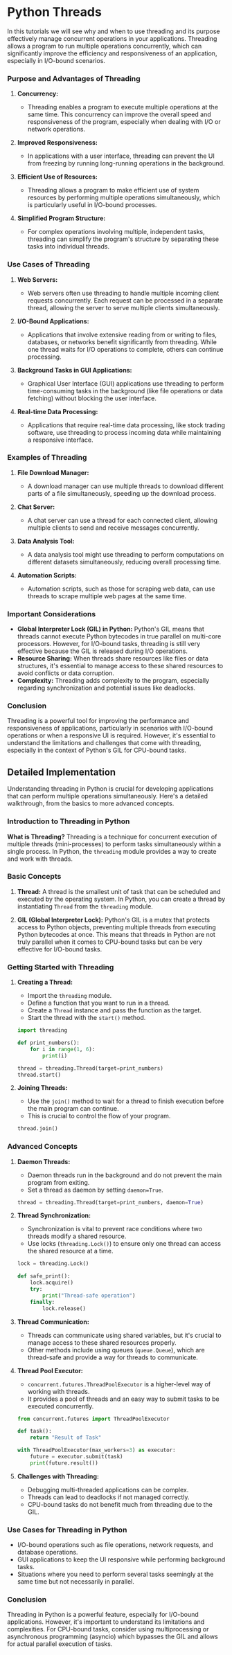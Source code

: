 # Python Threads

In this tutorials we will see why and when to use threading and its purpose effectively manage concurrent operations in your applications. 
Threading allows a program to run multiple operations concurrently, which can significantly improve the efficiency and responsiveness of an application, especially in I/O-bound scenarios.

### Purpose and Advantages of Threading

1. **Concurrency:**
   - Threading enables a program to execute multiple operations at the same time. This concurrency can improve the overall speed and responsiveness of the program, especially when dealing with I/O or network operations.

2. **Improved Responsiveness:**
   - In applications with a user interface, threading can prevent the UI from freezing by running long-running operations in the background.

3. **Efficient Use of Resources:**
   - Threading allows a program to make efficient use of system resources by performing multiple operations simultaneously, which is particularly useful in I/O-bound processes.

4. **Simplified Program Structure:**
   - For complex operations involving multiple, independent tasks, threading can simplify the program's structure by separating these tasks into individual threads.

### Use Cases of Threading

1. **Web Servers:**
   - Web servers often use threading to handle multiple incoming client requests concurrently. Each request can be processed in a separate thread, allowing the server to serve multiple clients simultaneously.

2. **I/O-Bound Applications:**
   - Applications that involve extensive reading from or writing to files, databases, or networks benefit significantly from threading. While one thread waits for I/O operations to complete, others can continue processing.

3. **Background Tasks in GUI Applications:**
   - Graphical User Interface (GUI) applications use threading to perform time-consuming tasks in the background (like file operations or data fetching) without blocking the user interface.

4. **Real-time Data Processing:**
   - Applications that require real-time data processing, like stock trading software, use threading to process incoming data while maintaining a responsive interface.

### Examples of Threading

1. **File Download Manager:**
   - A download manager can use multiple threads to download different parts of a file simultaneously, speeding up the download process.

2. **Chat Server:**
   - A chat server can use a thread for each connected client, allowing multiple clients to send and receive messages concurrently.

3. **Data Analysis Tool:**
   - A data analysis tool might use threading to perform computations on different datasets simultaneously, reducing overall processing time.

4. **Automation Scripts:**
   - Automation scripts, such as those for scraping web data, can use threads to scrape multiple web pages at the same time.

### Important Considerations

- **Global Interpreter Lock (GIL) in Python:** Python's GIL means that threads cannot execute Python bytecodes in true parallel on multi-core processors. However, for I/O-bound tasks, threading is still very effective because the GIL is released during I/O operations.
- **Resource Sharing:** When threads share resources like files or data structures, it's essential to manage access to these shared resources to avoid conflicts or data corruption.
- **Complexity:** Threading adds complexity to the program, especially regarding synchronization and potential issues like deadlocks.

### Conclusion

Threading is a powerful tool for improving the performance and responsiveness of applications, particularly in scenarios with I/O-bound operations or 
when a responsive UI is required. However, it's essential to understand the limitations and challenges that come with threading, 
especially in the context of Python's GIL for CPU-bound tasks.

## Detailed Implementation

Understanding threading in Python is crucial for developing applications that can perform multiple operations simultaneously. Here's a detailed walkthrough, from the basics to more advanced concepts.

### Introduction to Threading in Python

**What is Threading?**
Threading is a technique for concurrent execution of multiple threads (mini-processes) to perform tasks simultaneously within a single process. In Python, the `threading` module provides a way to create and work with threads.

### Basic Concepts

1. **Thread:** A thread is the smallest unit of task that can be scheduled and executed by the operating system. In Python, you can create a thread by instantiating `Thread` from the `threading` module.

2. **GIL (Global Interpreter Lock):** Python's GIL is a mutex that protects access to Python objects, preventing multiple threads from executing Python bytecodes at once. This means that threads in Python are not truly parallel when it comes to CPU-bound tasks but can be very effective for I/O-bound tasks.

### Getting Started with Threading

1. **Creating a Thread:**
   - Import the `threading` module.
   - Define a function that you want to run in a thread.
   - Create a `Thread` instance and pass the function as the target.
   - Start the thread with the `start()` method.

   ```python
   import threading

   def print_numbers():
       for i in range(1, 6):
           print(i)

   thread = threading.Thread(target=print_numbers)
   thread.start()
   ```

2. **Joining Threads:**
   - Use the `join()` method to wait for a thread to finish execution before the main program can continue.
   - This is crucial to control the flow of your program.

   ```python
   thread.join()
   ```

### Advanced Concepts

1. **Daemon Threads:**
   - Daemon threads run in the background and do not prevent the main program from exiting.
   - Set a thread as daemon by setting `daemon=True`.

   ```python
   thread = threading.Thread(target=print_numbers, daemon=True)
   ```

2. **Thread Synchronization:**
   - Synchronization is vital to prevent race conditions where two threads modify a shared resource.
   - Use locks (`threading.Lock()`) to ensure only one thread can access the shared resource at a time.

   ```python
   lock = threading.Lock()

   def safe_print():
       lock.acquire()
       try:
           print("Thread-safe operation")
       finally:
           lock.release()
   ```

3. **Thread Communication:**
   - Threads can communicate using shared variables, but it's crucial to manage access to these shared resources properly.
   - Other methods include using queues (`queue.Queue`), which are thread-safe and provide a way for threads to communicate.

4. **Thread Pool Executor:**
   - `concurrent.futures.ThreadPoolExecutor` is a higher-level way of working with threads.
   - It provides a pool of threads and an easy way to submit tasks to be executed concurrently.

   ```python
   from concurrent.futures import ThreadPoolExecutor

   def task():
       return "Result of Task"

   with ThreadPoolExecutor(max_workers=3) as executor:
       future = executor.submit(task)
       print(future.result())
   ```

5. **Challenges with Threading:**
   - Debugging multi-threaded applications can be complex.
   - Threads can lead to deadlocks if not managed correctly.
   - CPU-bound tasks do not benefit much from threading due to the GIL.

### Use Cases for Threading in Python

- I/O-bound operations such as file operations, network requests, and database operations.
- GUI applications to keep the UI responsive while performing background tasks.
- Situations where you need to perform several tasks seemingly at the same time but not necessarily in parallel.

### Conclusion

Threading in Python is a powerful feature, especially for I/O-bound applications. However, it's important to understand its limitations and complexities. For CPU-bound tasks, consider using multiprocessing or asynchronous programming (asyncio) which bypasses the GIL and allows for actual parallel execution of tasks.
